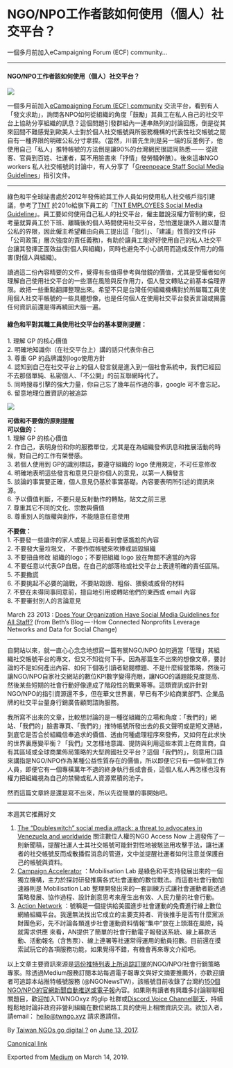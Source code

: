 NGO/NPO工作者該如何使用（個人）社交平台？
========================

一個多月前加入eCampaigning Forum (ECF) community…

* * *

#### NGO/NPO工作者該如何使用（個人）社交平台？

![](https://cdn-images-1.medium.com/max/800/1*dak7RMdRQ2n3pJANuKysAg.png)

一個多月前加入[eCampaigning Forum (ECF) community](http://ecflive.fairsay.com/community/) 交流平台，看到有人「發文求助」，詢問各NPO如何從組織的角度「鼓勵」其員工在私人自己的社交平台上協助分享組織的訊息？這個問題引發群組內一連串熱列的討論回應，倒是從其來回間不難感覺到歐美人士對於個人社交帳號與所服務機構的代表性社交帳號之間自有一種界限的明確公私分寸拿捏。（當然，川普先生則是另一端的反差例子，他使用自己「私人」推特帳號的方法倒是讓90%的台灣網民很認同熟悉 — — 從政客、官員到百姓、社運者，莫不用臉書來「抒情」發勞騷幹醮）。後來這串NGO workers 私人社交帳號的討論中，有人分享了「[Greenpeace Staff Social Media Guidelines](https://github.com/twngo/digital-strategy/blob/master/Greenpeace%20Social%20Media%20Gudelines.pdf)」指引文件。

* * *

綠色和平全球祕書處於2012年發佈給其工作人員如何使用私人社交帳戶指引建議，參考了[TNT](http://www.tnt.com/) 於201o給旗下員工的「[TNT EMPLOYEES Social Media Guideline](https://www.slideshare.net/onlycecilia/tnt-social-media-guidelines)」。員工要如何使用自己私人的社交平台，僱主雖說沒權力管制約束，但考量就算員工於下班、離職後的個人時間使用社交平台，恐怕還是讓外人難以釐清公私的界限，因此僱主希望藉由向員工提出這「指引」、「建議」性質的文件(非「公司政策」層次強度的責任義務)，有助於讓員工能好好使用自己的私人社交平台讓其發揮正面效益(對個人與組織)，同時也避免不小心誤用而造成反作用力的傷害(對個人與組織)。

讀過這二份內容精要的文件，覺得有些值得參考與借鏡的價值，尤其是受僱者如何理解自己使用社交平台的一些潛在風險與反作用力，個人發文轉貼之前基本倫理界限。故把一些重點翻譯整理出來。希望不只是台灣任何組織機構對於所屬職工員使用個人社交平帳號的一些具體想像，也是任何個人在使用社交平台發表言論或揭露任何資訊前還是得再繞回大腦一遍。

#### 綠色和平對其職工員使用社交平台的基本要則提醒：

1\. 理解 GP 的核心價值  
2\. 明確地知識你（在社交平台上）講的話只代表你自己  
3\. 尊重 GP 的品牌識別logo使用方針  
4\. 認知到自己在社交平台上的個人發言就是進入到一個社會系統中，我們已經回不去那個單純、私密個人、「不公開」的前互聯網時代了。  
5\. 同時搜尋引擊的強大力量，你自己忘了幾年前作過的事，google 可不會忘記。  
6\. 留意地理位置資訊的被追踪

![](https://cdn-images-1.medium.com/max/800/1*-mDT66tF1fnG7IJCLEpEwg.png)

**可做和不要做的原則提醒**  
**可以做的：**  
1\. 理解 GP 的核心價值  
2\. 作自己，表明身份和你的服務單位，尤其是在為組織發佈訊息和推展活動的時候，對自己的工作有榮譽感。  
3\. 若個人使用到 GP的識別標誌，要遵守組織的 logo 使用規定，不可任意修改  
4\. 明確地表明這些發言和意見只是你個人的意見，以第一人稱發言  
5\. 談論的事實要正確，個人意見仍基於事實基礎。內容要表明所引述的資訊來源。  
6\. 予以價值判斷，不要只是反射動作的轉貼，貼文之前三思  
7\. 尊重其它不同的文化、宗教與價值  
8\. 尊重別人的版權與創作，不能隨意任意使用

**不要做：**  
1\. 不要發一些讓你的家人或是上司若看到會感尷尬的內容  
2\. 不要發大量垃圾文， 不要作假帳號來吹捧或詆毀組織  
3\. 不要扭曲修改 組織的logo；不要把組織 logo 放在無關不適當的內容  
4\. 不要任意以代表GP自居。在自己的部落格或社交平台上表達明確的責任區隔。  
5\. 不要撒謊  
6\. 不要挑起不必要的論戰，不要貼毀謗、粗俗、猥褻或威脅的材料  
7\. 不要在未得同事同意前，擅自地引用或轉貼他們的東西或 email 內容  
8\. 不要審封別人的言論意見

March 23 2013 : [Does Your Organization Have Social Media Guidelines for All Staff?](http://www.bethkanter.org/staff-guidelines/) (from Beth’s Blog — -How Connected Nonprofits Leverage Networks and Data for Social Change)

* * *

自開站以來，就一直心心念念地想寫一篇有關NGO/NPO 如何適當「管理」其組織社交帳號平台的專文，但又不知從何下手。因為那篇生不出來的想像文章，要討論的不是如何產出內容、如何下個吸引讀者點閱標題、不是什麼經營策略，然後可讓NGO/NPO自家社交網站的數位KPI數字變得亮眼，讓NGO的議題能見度提高、然後某些短期的社會行動好像達成了階段性的戰果等等。這類資訊或許針對NGO/NPO的指引資源還不多，但在華文世界裏，早已有不少給商業部門、企業品牌的社交平台量身行銷廣告顧問諮詢服務。

我所寫不出來的文章，比較想討論的是一種從組織的立場和角度：「我們的」網站、「我們的」臉書專頁、「我們的」推特帳號所發出去的長文聲明或是短文連結，到底它是否合於組織信奉追求的價值、透由何種處理程序來發佈，又如何在此求快的世界裏應變平衡？「我們」又怎樣地意識、提防與利用這些本質上在商言商，自有其區域或全球商業佈局策略的大型跨國社交平台？這個「我們的」，刻意用口語來講指是NGO/NPO作為某種公益性質存在的價值，所以即便它只有一個半個工作人員，即便它有一個專橫萬年不退的終身執行長或會長，這個人私人再怎樣也沒有權力把組織視為自己的禁臠或私人資源累積的池子。

然而這篇文章終是還是寫不出來，所以先從簡單的事開始吧。

* * *

本週其它推薦好文

1.  [The “Doubleswitch” social media attack: a threat to advocates in Venezuela and worldwide](https://www.accessnow.org/doubleswitch-attack/) 關注數位人權的NGO Access Now 上週發佈了一則新聞稿，提醒社運人士其社交帳號可能針對性地被駭盜用攻擊手法，讓社運者的社交帳號反而成散播假消息的管道，文中並提醒社運者如何注意並保護自己的帳號與資料。
2.  [Campaign Accelerator](https://mobilisationlab.org/campaign-accelerator/) ：Mobilisation Lab 是綠色和平支持發展出來的一個獨立機構，主力於探討研發推廣各式社會運動的數位戰法。而這套社會行動加速器則是 Mobilisation Lab 整理開發出來的一套訓練方式讓社會運動者能透過策略發展、協作過程、設計創意思考來産生出有效、人民力量的社會行動。
3.  [Action Network](https://actionnetwork.org/) ：號稱是一個提供給美國進步社會運動的免費進行線上數位網絡組織平台。我還無法找出它成立的主要支持者、背後推手是否有什麼黨派財團色彩，先不討論各類進步社會運動資料情報“集中”放在上頭潛在風險，純就需求供應 來看，AN提供了簡單的社會行動電子報發送系統、線上募款活動、活動報名（含售票）、線上連署等社運常得運用的動員招數。目前還在摸索試玩它的各項服務功能，如果覺得不錯，有機會再來專文介紹吧。

以上文章主要資訊來源是[這份推特列表上所追踪訂閱](https://twitter.com/a5288/lists/ngo-go-digital)的NGO/NPO/社會行銷策略專家。除透過Medium服務訂閱本站每週電子報專文與好文摘要推薦外，亦歡迎讀者可追踪本站推特帳號服務 (@NGONewsTW)，該帳號目前收錄了台灣約[150個NGO/NPO的官網新聞自動推送或電子報](https://github.com/twngo/ngonewstw)內容。如果剛有讀者有興趣多討論聊聊相關題目，歡迎加入TWNGOxyz 的glip 社群或[Discord Voice Channel聊天](https://discord.gg/6NPbH2)，持續輕鬆地討論非政府非營利組織在數位網路工具的使用上相關資訊交流。欲加入者，請email： hello@twngo.xyz 請求邀請信。

By [Taiwan NGOs go digital ?](https://medium.com/@twngo) on [June 13, 2017](https://medium.com/p/dc64f563c1f3).

[Canonical link](https://medium.com/@twngo/ngo-npo%E5%B7%A5%E4%BD%9C%E8%80%85%E8%A9%B2%E5%A6%82%E4%BD%95%E4%BD%BF%E7%94%A8-%E5%80%8B%E4%BA%BA-%E7%A4%BE%E4%BA%A4%E5%B9%B3%E5%8F%B0-dc64f563c1f3)

Exported from [Medium](https://medium.com) on March 14, 2019.